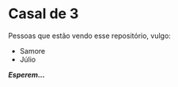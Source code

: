 # Casal de 3

Pessoas que estão vendo esse repositório, vulgo:

* Samore
* Júlio

**_Esperem..._**

